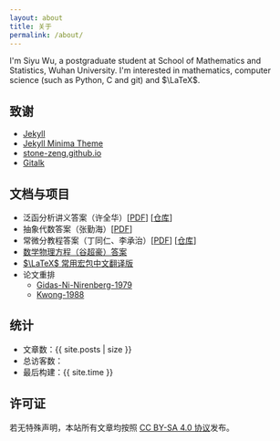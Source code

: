 ```yaml
---
layout: about
title: 关于
permalink: /about/
---
```


I'm Siyu Wu, a postgraduate student at School of Mathematics and Statistics, Wuhan University. I'm interested in mathematics, computer science (such as Python, C and git) and $\LaTeX$.

## 致谢

+ [Jekyll](https://jekyllrb.com/)
+ [Jekyll Minima Theme](https://jekyll.github.io/minima/)
+ [stone-zeng.github.io](https://stone-zeng.github.io/)
+ [Gitalk](https://github.com/gitalk/gitalk)

## 文档与项目

+ 泛函分析讲义答案（许全华）[[PDF](/PDFs/XQHsolution.pdf)] [[仓库](https://github.com/SwitWu/FunctionalAnalysisXQHsolution)]
+ 抽象代数答案（张勤海）[[PDF](/PDFs/ZQHsolution.pdf)]
+ 常微分教程答案（丁同仁、李承治）[[PDF](/PDFs/ODEsolution.pdf)] [[仓库](https://github.com/SwitWu/ODE-DingTongren-Solutions)]
+ [数学物理方程（谷超豪）答案](https://github.com/SwitWu/mp-equation)
+ [$\LaTeX$ 常用宏包中文翻译版](https://github.com/SwitWu/LaTeX-packages-zh-cn)
+ 论文重排
  + [Gidas-Ni-Nirenberg-1979](https://github.com/SwitWu/Gidas-Ni-Nirenberg-1979)
  + [Kwong-1988](https://github.com/SwitWu/Kwong-1988)



## 统计

- 文章数：{{ site.posts | size }}
- <span id="busuanzi_container_site_uv">总访客数：<span id="busuanzi_value_site_uv"></span></span>
- 最后构建：{{ site.time }}

## 许可证

若无特殊声明，本站所有文章均按照 [CC BY-SA 4.0 协议](https://creativecommons.org/licenses/by-sa/4.0/)发布。